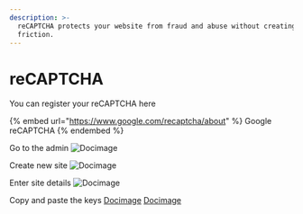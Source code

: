 ```yaml
---
description: >-
  reCAPTCHA protects your website from fraud and abuse without creating
  friction.
---
```


# reCAPTCHA

You can register your reCAPTCHA here

{% embed url="https://www.google.com/recaptcha/about" %}
Google reCAPTCHA
{% endembed %}

Go to the admin
![Docimage](https://i.imgur.com/fPZHKIN.png)

Create new site
![Docimage](https://i.imgur.com/pU5SFHY.png)

Enter site details
![Docimage](https://i.imgur.com/oitnrNv.png)

Copy and paste the keys
[Docimage](https://i.imgur.com/ufAgX0r.png)
[Docimage](https://i.imgur.com/pHFEmZC.png)

